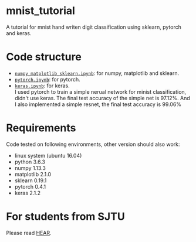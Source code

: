 # mnist_tutorial
A tutorial for mnist hand writen digit classification using sklearn, pytorch and keras.

# Code structure
* [`numpy_matplotlib_sklearn.ipynb`](numpy_matplotlib_sklearn.ipynb): for numpy, matplotlib and sklearn.
* [`pytorch.ipynb`](pytorch.ipynb): for pytorch.
* [`keras.ipynb`](keras.ipynb): for keras.  
I used pytorch to train a simple nerual network for minist classification, didn't use keras. The final test
accuracy of the simple net is 97.12%. And I also implemented a simple resnet, the final test accuracy is 99.06%

# Requirements
Code tested on following environments, other version should also work:
* linux system (ubuntu 16.04) 
* python 3.6.3
* numpy 1.13.3
* matplotlib 2.1.0
* sklearn 0.19.1
* pytorch 0.4.1
* keras 2.1.2

# For students from SJTU
Please read [HEAR](EE369.md).
